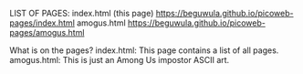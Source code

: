 LIST OF PAGES:
index.html (this page) <https://beguwula.github.io/picoweb-pages/index.html> 
amogus.html <https://beguwula.github.io/picoweb-pages/amogus.html> 

What is on the pages?
index.html: This page contains a list of all pages.
amogus.html: This is just an Among Us impostor ASCII art.
